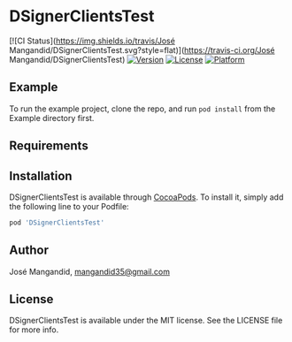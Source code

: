# DSignerClientsTest

[![CI Status](https://img.shields.io/travis/José Mangandid/DSignerClientsTest.svg?style=flat)](https://travis-ci.org/José Mangandid/DSignerClientsTest)
[![Version](https://img.shields.io/cocoapods/v/DSignerClientsTest.svg?style=flat)](https://cocoapods.org/pods/DSignerClientsTest)
[![License](https://img.shields.io/cocoapods/l/DSignerClientsTest.svg?style=flat)](https://cocoapods.org/pods/DSignerClientsTest)
[![Platform](https://img.shields.io/cocoapods/p/DSignerClientsTest.svg?style=flat)](https://cocoapods.org/pods/DSignerClientsTest)

## Example

To run the example project, clone the repo, and run `pod install` from the Example directory first.

## Requirements

## Installation

DSignerClientsTest is available through [CocoaPods](https://cocoapods.org). To install
it, simply add the following line to your Podfile:

```ruby
pod 'DSignerClientsTest'
```

## Author

José Mangandid, mangandid35@gmail.com

## License

DSignerClientsTest is available under the MIT license. See the LICENSE file for more info.
